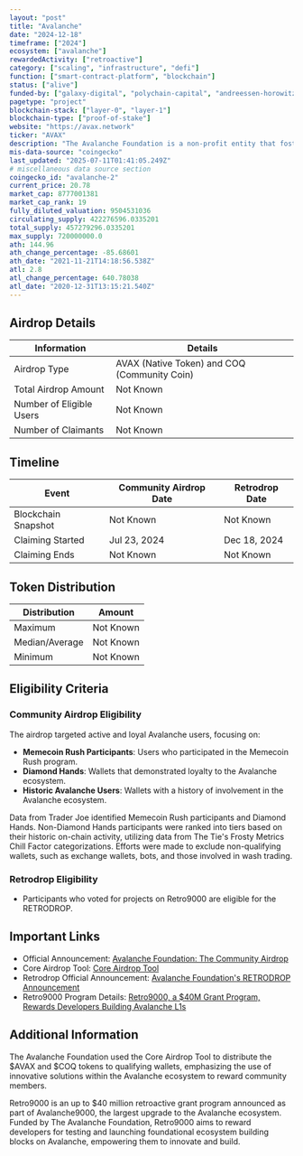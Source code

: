 ```yaml
---
layout: "post"
title: "Avalanche"
date: "2024-12-18"
timeframe: ["2024"]
ecosystem: ["avalanche"]
rewardedActivity: ["retroactive"]
category: ["scaling", "infrastructure", "defi"]
function: ["smart-contract-platform", "blockchain"]
status: ["alive"]
funded-by: ["galaxy-digital", "polychain-capital", "andreessen-horowitz-a16z", "world-liberty-financial", "dragonfly-capital", "defiance-capital"]
pagetype: "project"
blockchain-stack: ["layer-0", "layer-1"]
blockchain-type: ["proof-of-stake"]
website: "https://avax.network"
ticker: "AVAX"
description: "The Avalanche Foundation is a non-profit entity that fosters the advancement and growth of the Avalanche platform for the world."
mis-data-source: "coingecko"
last_updated: "2025-07-11T01:41:05.249Z"
# miscellaneous data source section
coingecko_id: "avalanche-2"
current_price: 20.78
market_cap: 8777001381
market_cap_rank: 19
fully_diluted_valuation: 9504531036
circulating_supply: 422276596.0335201
total_supply: 457279296.0335201
max_supply: 720000000.0
ath: 144.96
ath_change_percentage: -85.68601
ath_date: "2021-11-21T14:18:56.538Z"
atl: 2.8
atl_change_percentage: 640.78038
atl_date: "2020-12-31T13:15:21.540Z"
---
```


## Airdrop Details

| Information              | Details                                      |
| ------------------------ | -------------------------------------------- |
| Airdrop Type             | AVAX (Native Token) and COQ (Community Coin) |
| Total Airdrop Amount     | Not Known                                    |
| Number of Eligible Users | Not Known                                    |
| Number of Claimants      | Not Known                                    |

## Timeline

| Event               | Community Airdrop Date | Retrodrop Date |
| ------------------- | ---------------------- | -------------- |
| Blockchain Snapshot | Not Known              | Not Known      |
| Claiming Started    | Jul 23, 2024           | Dec 18, 2024   |
| Claiming Ends       | Not Known              | Not Known      |

## Token Distribution

| Distribution   | Amount    |
| -------------- | --------- |
| Maximum        | Not Known |
| Median/Average | Not Known |
| Minimum        | Not Known |

## Eligibility Criteria

### Community Airdrop Eligibility

The airdrop targeted active and loyal Avalanche users, focusing on:

- **Memecoin Rush Participants**: Users who participated in the Memecoin Rush program.
- **Diamond Hands**: Wallets that demonstrated loyalty to the Avalanche ecosystem.
- **Historic Avalanche Users**: Wallets with a history of involvement in the Avalanche ecosystem.

Data from Trader Joe identified Memecoin Rush participants and Diamond Hands. Non-Diamond Hands participants were ranked into tiers based on their historic on-chain activity, utilizing data from The Tie's Frosty Metrics Chill Factor categorizations. Efforts were made to exclude non-qualifying wallets, such as exchange wallets, bots, and those involved in wash trading.

### Retrodrop Eligibility

- Participants who voted for projects on Retro9000 are eligible for the RETRODROP.

## Important Links

- Official Announcement: [Avalanche Foundation: The Community Airdrop](https://www.avax.network/blog/avalanche-foundation-the-community-airdrop)
- Core Airdrop Tool: [Core Airdrop Tool](https://www.avax.network/blog/core-airdrop-tool-distribute-tokens-and-reward-your-community-on-avalanche)
- Retrodrop Official Announcement: [Avalanche Foundation's RETRODROP Announcement](https://x.com/AvalancheFDN/status/1869429830196048212)
- Retro9000 Program Details: [Retro9000, a $40M Grant Program, Rewards Developers Building Avalanche L1s](https://www.avax.network/blog/retro9000-a-40m-grant-program-rewards-developers-building-avalanche-l1s)

## Additional Information

The Avalanche Foundation used the Core Airdrop Tool to distribute the $AVAX and $COQ tokens to qualifying wallets, emphasizing the use of innovative solutions within the Avalanche ecosystem to reward community members.

Retro9000 is an up to $40 million retroactive grant program announced as part of Avalanche9000, the largest upgrade to the Avalanche ecosystem. Funded by The Avalanche Foundation, Retro9000 aims to reward developers for testing and launching foundational ecosystem building blocks on Avalanche, empowering them to innovate and build.